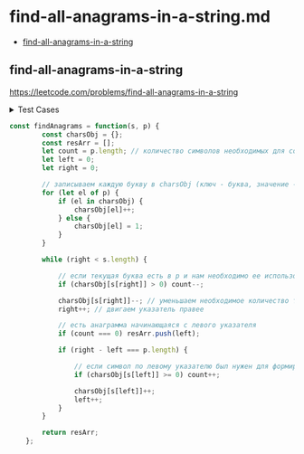 # find-all-anagrams-in-a-string.md

+ [find-all-anagrams-in-a-string](#find-all-anagrams-in-a-string)

## find-all-anagrams-in-a-string

https://leetcode.com/problems/find-all-anagrams-in-a-string

<details><summary>Test Cases</summary><blockquote>

``` javascript
    // s = "cbaebabacd", p = "abc"
    // [0, 6]

    // s = "abab", p = "ab"
    // [0, 1, 2]

    // s = "efcklkchck", p = "ck"
    // [2, 5, 8]

    // s = "a", p = "b"
    // []

    // s = "a", p = "a"
    // [0]
```

</blockquote></details>

``` javascript
const findAnagrams = function(s, p) {
        const charsObj = {};
        const resArr = [];
        let count = p.length; // количество символов необходимых для составления анаграммы
        let left = 0;
        let right = 0;

        // записываем каждую букву в charsObj (ключ - буква, значение - сколько раз она встретилась в p)
        for (let el of p) {
            if (el in charsObj) {
                charsObj[el]++;
            } else {
                charsObj[el] = 1;
            }
        }

        while (right < s.length) {

            // если текущая буква есть в p и нам необходимо ее использовать, то уменьшаем count
            if (charsObj[s[right]] > 0) count--;

            charsObj[s[right]]--; // уменьшаем необходимое количество текущего символа
            right++; // двигаем указатель правее

            // есть анаграмма начинающаяся с левого указателя
            if (count === 0) resArr.push(left);

            if (right - left === p.length) {

                // если символ по левому указателю был нужен для формирования анаграммы, то увеличиваем count
                if (charsObj[s[left]] >= 0) count++;

                charsObj[s[left]]++;
                left++;
            }
        }

        return resArr;
    };
```


